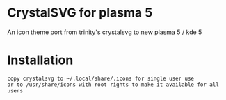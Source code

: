 # CrystalSVG for plasma 5
An icon theme port from trinity's crystalsvg to new plasma 5 / kde 5 

  # Installation
    copy crystalsvg to ~/.local/share/.icons for single user use
    or to /usr/share/icons with root rights to make it available for all users
